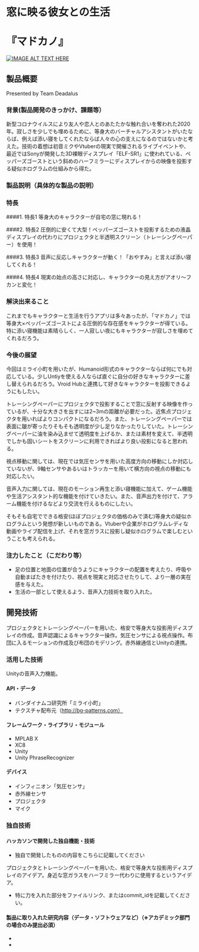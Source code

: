 # 窓に映る彼女との生活
# 『マドカノ』

[![IMAGE ALT TEXT HERE](https://jphacks.com/wp-content/uploads/2020/09/JPHACKS2020_ogp.jpg)](https://www.youtube.com/watch?v=G5rULR53uMk)

## 製品概要
Presented by Team Deadalus
### 背景(製品開発のきっかけ、課題等）
新型コロナウイルスにより友人や恋人とのあたたかな触れ合いを奪われた2020年。寂しさを少しでも埋めるために、等身大のバーチャルアシスタントがいたならば、例えば添い寝をしてくれたならば人々の心の支えになるのではないかと考えた。技術の着想は初音ミクやVtuberの現実で開催されるライブイベントや、最近ではSonyが開発した3D裸眼ディスプレイ「ELF-SR1」に使われている、ペッパーズゴーストという斜めのハーフミラーにディスプレイからの映像を投影する疑似ホログラムの仕組みから得た。

### 製品説明（具体的な製品の説明）
### 特長
####1. 特長1
等身大のキャラクターが自宅の窓に現れる！

####2. 特長2
圧倒的に安くて大型！ペッパーズゴーストを投影するための液晶ディスプレイの代わりにプロジェクタと半透明スクリーン（トレーシングペーパー）を使用！

####3. 特長3
音声に反応しキャラクターが動く！「おやすみ」と言えば添い寝してくれる！

####4. 特長4
現実の始点の高さに対応し、キャラクターの見え方がアオリ～フカンと変化！

### 解決出来ること
これまでもキャラクターと生活を行うアプリは多々あったが、「マドカノ」では等身大×ペッパーズゴーストによる圧倒的な存在感をキャラクターが得ている。特に添い寝機能は素晴らしく、一人寂しい夜にもキャラクターが寂しさを埋めてくれるだろう。

### 今後の展望
今回はミライ小町を用いたが、Humanoid形式のキャラクターならば何にでも対応している。少しUntiyを使える人ならば直ぐに自分の好きなキャラクターに差し替えられるだろう。Vroid Hubと連携して好きなキャラクターを投影できるようにもしたい。

トレーシングペーパーにプロジェクタで投影することで窓に反射する映像を作っているが、十分な大きさを出すには2~3mの距離が必要だった。近焦点プロジェクタを用いればよりコンパクトになるだろう。また、トレーシングペーパーでは表面に皺が寄ったりそもそも透明度が少し足りなかったりしていた。トレーシングペーパーに油を染み込ませて透明度を上げるか、または素材を変えて、半透明でしかも固いシートをスクリーンに利用できればより良い投影になると思われる。

視点移動に関しては、現在では気圧センサを用いた高度方向の移動にしか対応していないが、9軸センサやあるいはトラッカーを用いて横方向の視点の移動にも対応したい。

音声入力に関しては、現在のモーション再生と添い寝機能に加えて、ゲーム機能や生活アシスタント的な機能を付けていきたい。また、音声出力を付けて、アラーム機能を付けるなどより交流を行えるものにしたい。

そもそも自宅でできる格安(ほぼプロジェクタの価格のみで済む)等身大の疑似ホログラムという発想が新しいものである。Vtuberや企業がホログラムレディな動画やライブ配信を上げ、それを窓ガラスに投影し疑似ホログラムで楽しむということも考えられる。

### 注力したこと（こだわり等）
* 足の位置と地面の位置が合うようにキャラクターの配置を考えたり、呼吸や自動まばたきを付けたり、視点を現実と対応させたりして、より一層の実在感を与えた。
* 生活の一部として使えるよう、音声入力技術を取り入れた。

## 開発技術
プロジェクタとトレーシングペーパーを用いた、格安で等身大な投影用ディスプレイの作成。音声認識によるキャラクター操作。気圧センサによる視点操作。布団に入るモーションの作成及び布団のモデリング。赤外線通信とUnityの連携。
### 活用した技術
Unityの音声入力機能。
#### API・データ
* バンダイナムコ研究所「ミライ小町」
* テクスチャ配布元（http://bg-patterns.com）

#### フレームワーク・ライブラリ・モジュール
* MPLAB X
* XC8
* Unity
* Unity PhraseRecognizer

#### デバイス
* インフィニオン「気圧センサ」
* 赤外線センサ
* プロジェクタ
* マイク

### 独自技術
#### ハッカソンで開発した独自機能・技術
* 独自で開発したものの内容をこちらに記載してください

プロジェクタとトレーシングペーパーを用いた、格安で等身大な投影用ディスプレイのアイデア。身近な窓ガラスをハーフミラー代わりに使用するというアイデア。

* 特に力を入れた部分をファイルリンク、またはcommit_idを記載してください。


#### 製品に取り入れた研究内容（データ・ソフトウェアなど）（※アカデミック部門の場合のみ提出必須）
* 
* 
